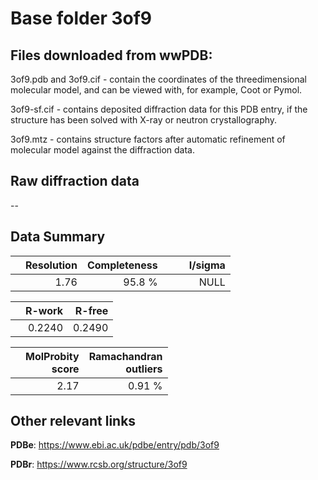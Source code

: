 # Base folder 3of9

## Files downloaded from wwPDB:

3of9.pdb and 3of9.cif - contain the coordinates of the threedimensional molecular model, and can be viewed with, for example, Coot or Pymol.

3of9-sf.cif - contains deposited diffraction data for this PDB entry, if the structure has been solved with X-ray or neutron crystallography.

3of9.mtz - contains structure factors after automatic refinement of molecular model against the diffraction data.

## Raw diffraction data

--<br> 

## Data Summary
|   | Resolution | Completeness| I/sigma |
|---|-------------:|----------------:|--------------:|
|   |1.76|95.8  %|<img width=50/>NULL |

|   | **R-work**| **R-free**   
|---|-------------:|----------------:|           
||0.2240|0.2490|

|   |**MolProbity<br>score**| **Ramachandran<br>outliers** 
|---|-------------:|----------------:|
||2.17|0.91 %|

## Other relevant links 
**PDBe**:  https://www.ebi.ac.uk/pdbe/entry/pdb/3of9
 
**PDBr**: https://www.rcsb.org/structure/3of9 

